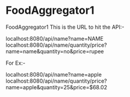 # FoodAggregator1

FoodAggregator1
This is the URL to hit the API:-

localhost:8080/api/name?name=NAME localhost:8080/api/name/quantity/price?name=name&quantity=no&price=rupee

For Ex:-

localhost:8080/api/name?name=apple localhost:8080/api/name/quantity/price?name=apple&quantity=25&price=$68.02
